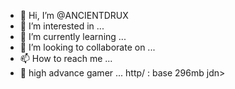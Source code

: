 - 👋 Hi, I’m @ANCIENTDRUX
- 👀 I’m interested in ...
- 🌱 I’m currently learning ...
- 💞️ I’m looking to collaborate on ...
- 📫 How to reach me ...
- 🤖   high advance  gamer ...
      http/ : base 296mb jdn>
